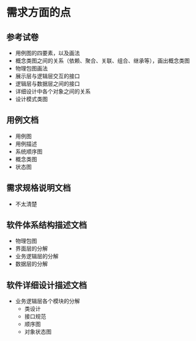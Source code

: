 # 需求方面的点

## 参考试卷

- 用例图的四要素，以及画法
- 概念类图之间的关系（依赖、聚合、关联、组合、继承等），画出概念类图
- 物理包图画法
- 展示层与逻辑层交互的接口
- 逻辑层与数据层之间的接口
- 详细设计中各个对象之间的关系
- 设计模式类图

## 用例文档

- 用例图
- 用例描述
- 系统顺序图
- 概念类图
- 状态图

## 需求规格说明文档

- 不太清楚

## 软件体系结构描述文档

- 物理包图
- 界面层的分解
- 业务逻辑层的分解
- 数据层的分解

## 软件详细设计描述文档

- 业务逻辑层各个模块的分解
  - 类设计
  - 接口规范
  - 顺序图
  - 对象状态图